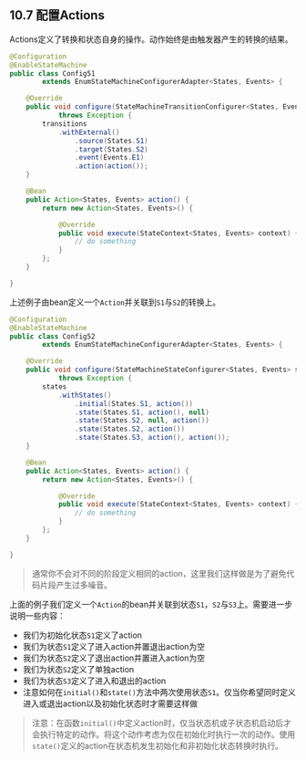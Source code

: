 ## 10.7 配置Actions

Actions定义了转换和状态自身的操作。动作始终是由触发器产生的转换的结果。

```java
@Configuration
@EnableStateMachine
public class Config51
        extends EnumStateMachineConfigurerAdapter<States, Events> {

    @Override
    public void configure(StateMachineTransitionConfigurer<States, Events> transitions)
            throws Exception {
        transitions
            .withExternal()
                .source(States.S1)
                .target(States.S2)
                .event(Events.E1)
                .action(action());
    }

    @Bean
    public Action<States, Events> action() {
        return new Action<States, Events>() {

            @Override
            public void execute(StateContext<States, Events> context) {
                // do something
            }
        };
    }

}
```

上述例子由bean定义一个`Action`并关联到`S1`与`S2`的转换上。


```java
@Configuration
@EnableStateMachine
public class Config52
        extends EnumStateMachineConfigurerAdapter<States, Events> {

    @Override
    public void configure(StateMachineStateConfigurer<States, Events> states)
            throws Exception {
        states
            .withStates()
                .initial(States.S1, action())
                .state(States.S1, action(), null)
                .state(States.S2, null, action())
                .state(States.S2, action())
                .state(States.S3, action(), action());
    }

    @Bean
    public Action<States, Events> action() {
        return new Action<States, Events>() {

            @Override
            public void execute(StateContext<States, Events> context) {
                // do something
            }
        };
    }

}
```

> 通常你不会对不同的阶段定义相同的action，这里我们这样做是为了避免代码片段产生过多噪音。

上面的例子我们定义一个`Action`的bean并关联到状态`S1`，`S2`与`S3`上。需要进一步说明一些内容：
- 我们为初始化状态`S1`定义了action
- 我们为状态`S1`定义了进入action并置退出action为空
- 我们为状态`S2`定义了退出action并置进入action为空
- 我们为状态`S2`定义了单独action
- 我们为状态`S3`定义了进入和退出的action
- 注意如何在`initial()`和`state()`方法中两次使用状态`S1`。仅当你希望同时定义进入或退出action以及初始化状态时才需要这样做

> 注意：在函数`initial()`中定义action时，仅当状态机或子状态机启动后才会执行特定的动作。将这个动作考虑为仅在初始化时执行一次的动作。使用`state()`定义的action在状态机发生初始化和非初始化状态转换时执行。



